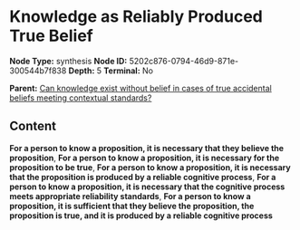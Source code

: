 # Knowledge as Reliably Produced True Belief

**Node Type:** synthesis
**Node ID:** 5202c876-0794-46d9-871e-300544b7f838
**Depth:** 5
**Terminal:** No

**Parent:** [Can knowledge exist without belief in cases of true accidental beliefs meeting contextual standards?](can-knowledge-exist-without-belief-in-cases-of-true-accidental-beliefs-meeting-contextual-standards-antithesis-b386f0c1-ec07-4700-8d76-4bda0dfcdd91.md)

## Content

**For a person to know a proposition, it is necessary that they believe the proposition**, **For a person to know a proposition, it is necessary for the proposition to be true**, **For a person to know a proposition, it is necessary that the proposition is produced by a reliable cognitive process**, **For a person to know a proposition, it is necessary that the cognitive process meets appropriate reliability standards**, **For a person to know a proposition, it is sufficient that they believe the proposition, the proposition is true, and it is produced by a reliable cognitive process**
